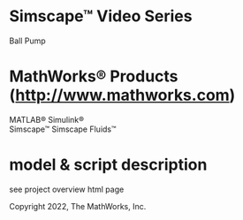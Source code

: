# Simscape™ Video Series
Ball Pump

# MathWorks® Products (http://www.mathworks.com)
MATLAB®
Simulink®  
Simscape™
Simscape Fluids™

# model & script description
see project overview html page

Copyright 2022, The MathWorks, Inc.